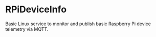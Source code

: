 # RPiDeviceInfo
Basic Linux service to monitor and publish basic Raspberry Pi device telemetry via MQTT.
